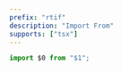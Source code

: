 ```yaml
---
prefix: "rtif"
description: "Import From"
supports: ["tsx"]
---
```


```js
import $0 from "$1";
```
